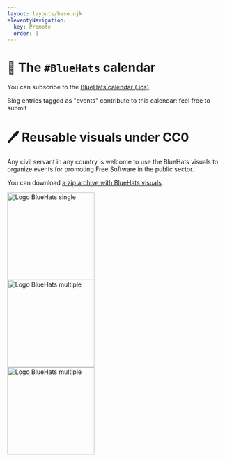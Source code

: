 ```yaml
---
layout: layouts/base.njk
eleventyNavigation:
  key: Promote
  order: 3
---
```


# 📅 The `#BlueHats` calendar

You can subscribe to the [BlueHats calendar (.ics)](http://bluehats.global/bluehats.ics).

Blog entries tagged as "events" contribute to this calendar: feel free to submit

# 🖊️ Reusable visuals under CC0

Any civil servant in any country is welcome to use the BlueHats visuals to organize events for promoting Free Software in the public sector.

You can download [a zip archive with BlueHats visuals](https://github.com/blue-hats/bluehats-visuals/archive/refs/tags/v0.6.zip).

<img alt="Logo BlueHats single" width="200px" src="/img/bluehats-logo-single-outline-gradient.png"/>
<br/>
<img alt="Logo BlueHats multiple" width="200px" src="/img/bluehats-logo.png"/>
<br/>
<img alt="Logo BlueHats multiple" width="200px" src="/img/bluehats-logo-single.png"/>
<br/>
